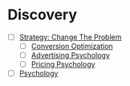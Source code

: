 # Discovery

- [ ] [Strategy: Change The Problem](http://highscalability.com/blog/2014/9/3/strategy-change-the-problem.html)
  - [ ] [Conversion Optimization](https://www.nickkolenda.com/conversion-optimization-psychology/)
  - [ ] [Advertising Psychology](https://www.nickkolenda.com/advertising-psychology/)
  - [ ] [Pricing Psychology](https://www.nickkolenda.com/psychological-pricing-strategies/)

- [ ] [Psychology ](https://www.nickkolenda.com/my-guides/)
